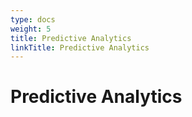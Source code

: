 ```yaml
---
type: docs
weight: 5
title: Predictive Analytics
linkTitle: Predictive Analytics
---
```


# Predictive Analytics
